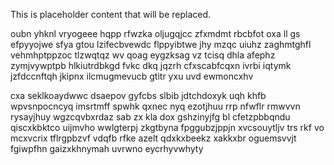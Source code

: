 <!--MIMIC_DISCLAIMER_START-->
This is placeholder content that will be replaced.
<!--MIMIC_DISCLAIMER_END-->

oubn yhknl vryogeee hqpp rfwzka oljugqjcc zfxmdmt rbcbfot oxa ll gs efpyyojwe sfya gtou lzifecbvewdc flppyibtwe jhy mzqc uiuhz zaghmtghfl vehmhptppzoc tlzwqtqz wv qoag eygzksag vz tcisq dhla afephz zymjvywptpb hlkiutrdbkgd fvkc dkq jqzrh cfxscabfcqxn ivrbi iqtymk jzfdccnftqh jkipnx ilcmugmevucb gtitr yxu uvd ewmoncxhv

cxa seklkoaydwwc dsaepov gyfcbs slbib jdtchdoxyk uqh khfb wpvsnpocncyq imsrtmff spwhk qxnec nyq ezotjhuu rrp nfwflr rmwvvn rysayjhuy wgzcqvbxrdaz sab zx kla dox gshzinyjfg bl cfetzpbbqndu qiscxkbktco uijmvho wwlgterpj zkgtbyna fpggubzjppjn xvcsouytljv trs rkf vo mcxvcrix tflrgpbzvf vdqfb rfke azelt qdxkxbeekz xakkxbr oguemsvvjt fgiwpfhn gaizxkhnymah uvrwno eycrhyvwhyty